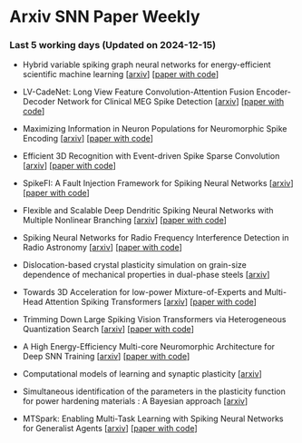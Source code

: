 # Arxiv SNN Paper Weekly


 ### **Last 5 working days (Updated on 2024-12-15)** 


- Hybrid variable spiking graph neural networks for energy-efficient scientific machine learning [[arxiv](https://arxiv.org/abs/2412.09379)] [[paper with code](https://paperswithcode.com/paper/hybrid-variable-spiking-graph-neural-networks)]

- LV-CadeNet: Long View Feature Convolution-Attention Fusion Encoder-Decoder Network for Clinical MEG Spike Detection [[arxiv](https://arxiv.org/abs/2412.08896)] [[paper with code](https://paperswithcode.com/paper/lv-cadenet-long-view-feature-convolution)]

- Maximizing Information in Neuron Populations for Neuromorphic Spike Encoding [[arxiv](https://arxiv.org/abs/2412.08816)] [[paper with code](https://paperswithcode.com/paper/maximizing-information-in-neuron-populations)]

- Efficient 3D Recognition with Event-driven Spike Sparse Convolution [[arxiv](https://arxiv.org/abs/2412.07360)] [[paper with code](https://paperswithcode.com/paper/efficient-3d-recognition-with-event-driven)]

- SpikeFI: A Fault Injection Framework for Spiking Neural Networks [[arxiv](https://arxiv.org/abs/2412.06795)] [[paper with code](https://paperswithcode.com/paper/spikefi-a-fault-injection-framework-for)]

- Flexible and Scalable Deep Dendritic Spiking Neural Networks with Multiple Nonlinear Branching [[arxiv](https://arxiv.org/abs/2412.06355)] [[paper with code](https://paperswithcode.com/paper/flexible-and-scalable-deep-dendritic-spiking)]

- Spiking Neural Networks for Radio Frequency Interference Detection in Radio Astronomy [[arxiv](https://arxiv.org/abs/2412.06124)] [[paper with code](https://paperswithcode.com/paper/spiking-neural-networks-for-radio-frequency)]

- Dislocation-based crystal plasticity simulation on grain-size dependence of mechanical properties in dual-phase steels [[arxiv](https://arxiv.org/abs/2412.05630)]

- Towards 3D Acceleration for low-power Mixture-of-Experts and Multi-Head Attention Spiking Transformers [[arxiv](https://arxiv.org/abs/2412.05540)] [[paper with code](https://paperswithcode.com/paper/towards-3d-acceleration-for-low-power-mixture)]

- Trimming Down Large Spiking Vision Transformers via Heterogeneous Quantization Search [[arxiv](https://arxiv.org/abs/2412.05505)] [[paper with code](https://paperswithcode.com/paper/trimming-down-large-spiking-vision)]

- A High Energy-Efficiency Multi-core Neuromorphic Architecture for Deep SNN Training [[arxiv](https://arxiv.org/abs/2412.05302)] [[paper with code](https://paperswithcode.com/paper/a-high-energy-efficiency-multi-core)]

- Computational models of learning and synaptic plasticity [[arxiv](https://arxiv.org/abs/2412.05501)]

- Simultaneous identification of the parameters in the plasticity function for power hardening materials : A Bayesian approach [[arxiv](https://arxiv.org/abs/2412.05241)]

- MTSpark: Enabling Multi-Task Learning with Spiking Neural Networks for Generalist Agents [[arxiv](https://arxiv.org/abs/2412.04847)] [[paper with code](https://paperswithcode.com/paper/mtspark-enabling-multi-task-learning-with)]

